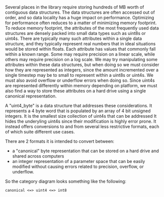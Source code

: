 Several places in the library require storing hundreds of MB worth of contiguous data structures.
The data structures are often accessed out of order, and so data locality has a huge impact on performance.
Optimizing for performance often reduces to a matter of minimizing memory footprint.
To reduce memory footprint, the attributes of the most frequently used data structures 
 are densely packed into small data types such as uint8s or uint4s.
There are typically many such attributes within a single data structure,
 and they typically represent real numbers that in ideal situations would be stored within floats.
Each attribute has values that commonly fall within a known range.
Some may require precision on a linear scale, while others may require precision on a log scale.
We may try manipulating some attributes within these data structures, 
 but when doing so we must consider how they are represented as integers,
 since the amount incremented over a single timestep may be to small to represent within a uint8s or uint4s.
We must also avoid overflow or underflow errors when doing so.
Since uint4s are represented differently within memory depending on platform,
we must also find a way to store these attributes on a hard drive using a single canonical representation.

A "uint4_byte" is a data structure that addresses these considerations.
It represents a 4 byte word that is populated by an array of 4 bit unsigned integers.
It is the smallest size collection of uint4s that can be addressed
It hides the underyling uint4s since their modification is highly error prone.
It instead offers conversions to and from several less restrictive formats,
 each of which suite different use cases.

There are 2 formats it is intended to convert between:
* a "canonical" byte representation that can be stored on a hard drive and shared across computers 
* an integer representation of a parameter space that can be easily modified 
  without causing errors related to precision, overflow, or underflow.

So the category diagram looks something like the following:

`canonical <=> uint4 <=> int8`